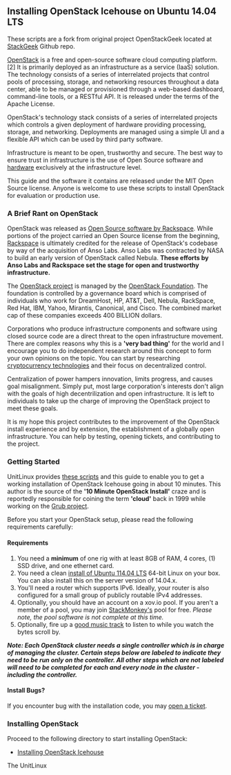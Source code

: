 ## Installing OpenStack Icehouse on Ubuntu 14.04 LTS

These scripts are a fork from original project OpenStackGeek located at [StackGeek](https://github.com/StackGeek/openstackgeek) Github repo.

[OpenStack](http://openstack.org/) is a free and open-source software cloud computing platform.[2] It is primarily deployed as an infrastructure as a service (IaaS) solution. The technology consists of a series of interrelated projects that control pools of processing, storage, and networking resources throughout a data center, able to be managed or provisioned through a web-based dashboard, command-line tools, or a RESTful API. It is released under the terms of the Apache License.

OpenStack's technology stack consists of a series of interrelated projects which controls a given deployment of hardware providing processing, storage, and networking.  Deployments are managed using a simple UI and a flexible API which can be used by third party software.

Infrastructure is meant to be open, trustworthy and secure. The best way to ensure trust in infrastructure is the use of Open Source software and [hardware](http://en.wikipedia.org/wiki/Open_Compute_Project) exclusively at the infrastructure level.

This guide and the software it contains are released under the MIT Open Source license. Anyone is welcome to use these scripts to install OpenStack for evaluation or production use.

### A Brief Rant on OpenStack
OpenStack was released as [Open Source software by Rackspace](http://en.wikipedia.org/wiki/OpenStack#History).  While portions of the project carried an Open Source license from the beginning, [Rackspace](http2://rackspace.com/) is ultimately credited for the release of OpenStack's codebase by way of the acquisition of Anso Labs.  Anso Labs was contracted by NASA to build an early version of OpenStack called Nebula.  **These efforts by Anso Labs and Rackspace set the stage for open and trustworthy infrastructure.**

The [OpenStack project](http://openstack.org/) is managed by the [OpenStack Foundation](http://openstack.org/foundation/).  The foundation is controlled by a governance board which is comprised of individuals who work for DreamHost, HP, AT&T, Dell, Nebula, RackSpace, Red Hat, IBM, Yahoo, Mirantis, Canonical, and Cisco.  The combined market cap of these companies exceeds 400 BILLION dollars.

Corporations who produce infrastructure components and software using closed source code are a direct threat to the open infrastructure movement.  There are complex reasons why this is a **'very bad thing'** for the world and I encourage you to do independent research around this concept to form your own opinions on the topic.  You can start by researching [cryptocurrency technologies](http://en.wikipedia.org/wiki/Cryptocurrency) and their focus on decentralized control.

Centralization of power hampers innovation, limits progress, and causes goal misalignment.  Simply put, most large corporation's interests don't align with the goals of high decentrilization and open infrastructure.  It is left to individuals to take up the charge of improving the OpenStack project to meet these goals.

It is my hope this project contributes to the improvement of the OpenStack install experience and by extension, the establishment of a globally open infrastructure.  You can help by testing, opening tickets, and contributing to the project.

### Getting Started
UnitLinux provides [these scripts](https://github.com/UnitLinux/IACloud) and this guide to enable you to get a working installation of OpenStack Icehouse going in about 10 minutes. This author is the source of the **'10 Minute OpenStack Install'** craze and is reportedly responsible for coining the term **'cloud'** back in 1999 while working on the [Grub project]().

Before you start your OpenStack setup, please read the following requirements carefully:

#### Requirements
1. You need a **minimum** of one rig with at least 8GB of RAM, 4 cores, (1) SSD drive, and one ethernet card.
2. You need a clean [install of Ubuntu 114.04 LTS](http://www.ubuntu.com/download/desktop) 64-bit Linux on your box.  You can also install this on the server version of 14.04.x.
3. You'll need a router which supports IPv6. Ideally, your router is also configured for a small group of publicly routable IPv4 addresses.
3. Optionally, you should have an account on a xov.io pool. If you aren't a member of a pool, you may join [StackMonkey's](http://stackmonkey.com/) pool for free. *Please note, the pool software is not complete at this time.*
4. Optionally, fire up a [good music track](https://soundcloud.com/skeewiff/sets/skeewiff-greatest-wiffs) to listen to while you watch the bytes scroll by.

***Note: Each OpenStack cluster needs a single controller which is in charge of managing the cluster.  Certain steps below are labeled to indicate they need to be run only on the controller.  All other steps which are not labeled will need to be completed for each and every node in the cluster - including the controller.***

#### Install Bugs?
If you encounter bug with the installation code, you may [open a ticket](https://github.com/UnitLinux/IACloud/issues).

### Installing OpenStack
Proceed to the following directory to start installing OpenStack:

* [Installing OpenStack Icehouse](https://github.com/UnitLinux/IACloud/tree/master/OpenStack)

The UnitLinux
